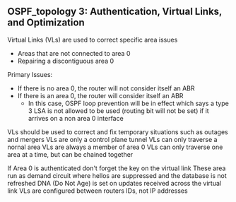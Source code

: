 ## OSPF_topology 3: Authentication, Virtual Links, and Optimization

Virtual Links (VLs) are used to correct specific area issues
- Areas that are not connected to area 0
- Repairing a discontiguous area 0

Primary Issues:
- If there is no area 0, the router will not consider itself an ABR
- If there is an area 0, the router will consider itself an ABR
  - In this case, OSPF loop prevention will be in effect which says a type 3 LSA is not allowed to be used (routing bit will not be set) if it arrives on a non area 0 interface

VLs should be used to correct and fix temporary situations such as outages and mergers
VLs are only a control plane tunnel
VLs can only traverse a nornal area
VLs are always a member of area 0
VLs can only traverse one area at a time, but can be chained together

If Area 0 is authenticated don't forget the key on the virtual link
These area run as demand circuit where hellos are suppressed and the database is not refreshed
DNA (Do Not Age) is set on updates received across the virtual link
VLs are configured between routers IDs, not IP addresses
